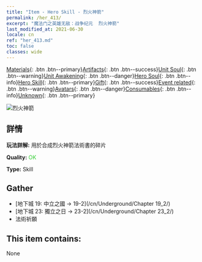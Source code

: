 ```yaml
---
title: "Item - Hero Skill - 烈火神箭"
permalink: /her_413/
excerpt: "魔法门之英雄无敌：战争纪元  烈火神箭"
last_modified_at: 2021-06-30
locale: cn
ref: "her_413.md"
toc: false
classes: wide
---
```

 [Materials](/ItemsCN/){: .btn .btn--primary}[Artifacts](/ItemsCN/Artifacts/){: .btn .btn--success}[Unit Soul](/ItemsCN/UnitSoul/){: .btn .btn--warning}[Unit Awakening](/ItemsCN/UnitAwakening/){: .btn .btn--danger}[Hero Soul](/ItemsCN/HeroSoul/){: .btn .btn--info}[Hero Skill](/ItemsCN/HeroSkill/){: .btn .btn--primary}[Gift](/ItemsCN/Gift/){: .btn .btn--success}[Event related](/ItemsCN/Events/){: .btn .btn--warning}[Avatars](/ItemsCN/Avatars/){: .btn .btn--danger}[Consumables](/ItemsCN/Consumables/){: .btn .btn--info}[Unknown](/ItemsCN/Unknown/){: .btn .btn--primary}

 ![烈火神箭](/images/t/ps_liehuoshenjian.png)

## 詳情
 **玩法詳解:** 用於合成烈火神箭法術書的碎片

 **Quality:** <span style="color: #32CD32">OK</span>

 **Type:** Skill

## Gather

*    [地下城 19: 中立之國 -> 19-2](/cn/Underground/Chapter 19_2/) 
*    [地下城 23: 獨立之日 -> 23-2](/cn/Underground/Chapter 23_2/) 
*    法術祈願 

## This item contains:

  None


